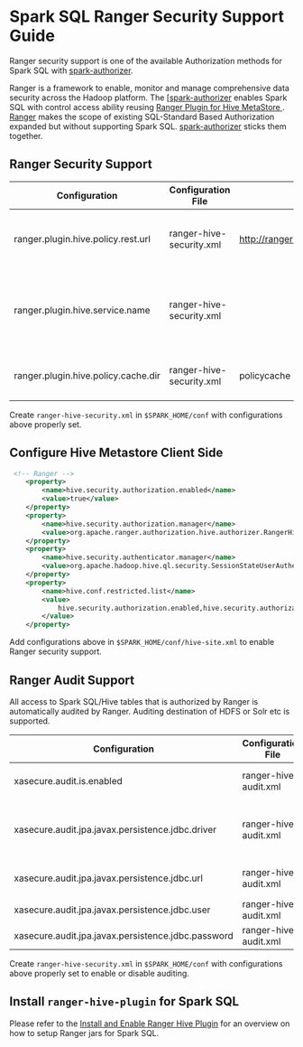 # Spark SQL Ranger Security Support Guide

Ranger security support is one of the available Authorization methods for Spark SQL with [spark-authorizer](https://github.com/yaooqinn/spark-authorizer).

Ranger is a framework to enable, monitor and manage comprehensive data security across the Hadoop platform. The [[spark-authorizer](https://github.com/yaooqinn/spark-authorizer) enables Spark SQL with control access ability reusing [Ranger Plugin for Hive MetaStore
](https://cwiki.apache.org/confluence/display/RANGER/Ranger+Plugin+for+Hive+MetaStore). [Ranger](https://ranger.apache.org/) makes the scope of existing SQL-Standard Based Authorization expanded but without supporting Spark SQL. [spark-authorizer](https://github.com/yaooqinn/spark-authorizer) sticks them together.

## Ranger Security Support

|Configuration| Configuration File|Example| Descriptions |   
|---|---|---|---|   
|ranger.plugin.hive.policy.rest.url|ranger-hive-security.xml| http://ranger.admin.one:6080,http://ranger.admin.two.lt.163.org:6080| Comma separated list of ranger admin address|    
|ranger.plugin.hive.service.name|ranger-hive-security.xml||Name of the Ranger service containing policies for this YARN instance|    
|ranger.plugin.hive.policy.cache.dir|ranger-hive-security.xml|policycache| local cache directory for ranger policy caches|

Create `ranger-hive-security.xml` in `$SPARK_HOME/conf` with configurations above properly set.

## Configure Hive Metastore Client Side
```xml
 <!-- Ranger -->
    <property>
        <name>hive.security.authorization.enabled</name>
        <value>true</value>
    </property>
    <property>
        <name>hive.security.authorization.manager</name>
        <value>org.apache.ranger.authorization.hive.authorizer.RangerHiveAuthorizerFactory</value>
    </property>
    <property>
        <name>hive.security.authenticator.manager</name>
        <value>org.apache.hadoop.hive.ql.security.SessionStateUserAuthenticator</value>
    </property>
    <property>
        <name>hive.conf.restricted.list</name>
        <value>
            hive.security.authorization.enabled,hive.security.authorization.manager,hive.security.authenticator.manager
        </value>
    </property>
```  

Add configurations above in `$SPARK_HOME/conf/hive-site.xml` to enable Ranger security support.

## Ranger Audit Support

All access to Spark SQL/Hive tables that is authorized by Ranger is automatically audited by Ranger. Auditing destination of HDFS or Solr etc is supported. 

|Configuration| Configuration File|Example| Descriptions |   
|---|---|---|---|
|xasecure.audit.is.enabled|ranger-hive-audit.xml|false|When true, auditing is enabled|
|xasecure.audit.jpa.javax.persistence.jdbc.driver|ranger-hive-audit.xml|com.mysql.jdbc.Driver|jdbc driver for audit to a mysql database destination|
|xasecure.audit.jpa.javax.persistence.jdbc.url|ranger-hive-audit.xml| jdbc:mysql://address/dbname|database instance auditing to|    
|xasecure.audit.jpa.javax.persistence.jdbc.user|ranger-hive-audit.xml|*username*|user name|     
|xasecure.audit.jpa.javax.persistence.jdbc.password|ranger-hive-audit.xml|*Password*| Password|

Create `ranger-hive-security.xml` in `$SPARK_HOME/conf` with configurations above properly set to enable or disable auditing.


## Install `ranger-hive-plugin` for Spark SQL

Please refer to the [​Install and Enable Ranger Hive Plugin](https://docs.hortonworks.com/HDPDocuments/HDP2/HDP-2.6.4/bk_command-line-installation/content/ch14s05s03s02.html) for an overview on how to setup Ranger jars for Spark SQL.

